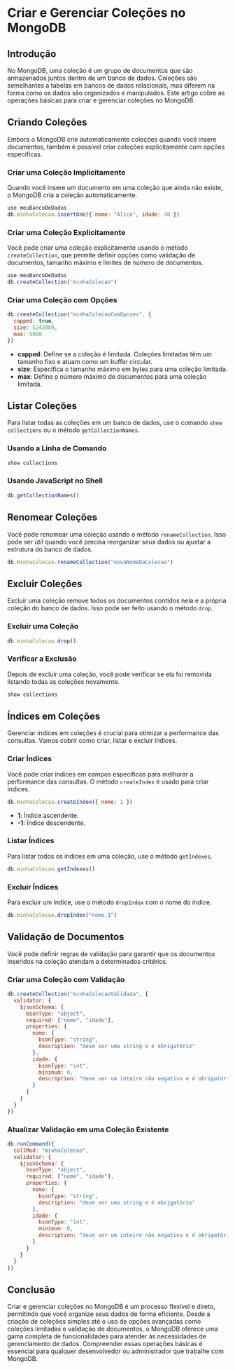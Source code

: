 # Criar e Gerenciar Coleções no MongoDB

## Introdução

No MongoDB, uma coleção é um grupo de documentos que são armazenados juntos dentro de um banco de dados. Coleções são semelhantes a tabelas em bancos de dados relacionais, mas diferem na forma como os dados são organizados e manipulados. Este artigo cobre as operações básicas para criar e gerenciar coleções no MongoDB.

## Criando Coleções

Embora o MongoDB crie automaticamente coleções quando você insere documentos, também é possível criar coleções explicitamente com opções específicas.

### Criar uma Coleção Implicitamente

Quando você insere um documento em uma coleção que ainda não existe, o MongoDB cria a coleção automaticamente.

```javascript
use meuBancoDeDados
db.minhaColecao.insertOne({ nome: "Alice", idade: 30 })
```

### Criar uma Coleção Explicitamente

Você pode criar uma coleção explicitamente usando o método `createCollection`, que permite definir opções como validação de documentos, tamanho máximo e limites de número de documentos.

```javascript
use meuBancoDeDados
db.createCollection("minhaColecao")
```

### Criar uma Coleção com Opções

```javascript
db.createCollection("minhaColecaoComOpcoes", {
  capped: true,
  size: 5242880,
  max: 5000
})
```

- **capped**: Define se a coleção é limitada. Coleções limitadas têm um tamanho fixo e atuam como um buffer circular.
- **size**: Especifica o tamanho máximo em bytes para uma coleção limitada.
- **max**: Define o número máximo de documentos para uma coleção limitada.

## Listar Coleções

Para listar todas as coleções em um banco de dados, use o comando `show collections` ou o método `getCollectionNames`.

### Usando a Linha de Comando

```javascript
show collections
```

### Usando JavaScript no Shell

```javascript
db.getCollectionNames()
```

## Renomear Coleções

Você pode renomear uma coleção usando o método `renameCollection`. Isso pode ser útil quando você precisa reorganizar seus dados ou ajustar a estrutura do banco de dados.

```javascript
db.minhaColecao.renameCollection("novaNomeDaColecao")
```

## Excluir Coleções

Excluir uma coleção remove todos os documentos contidos nela e a própria coleção do banco de dados. Isso pode ser feito usando o método `drop`.

### Excluir uma Coleção

```javascript
db.minhaColecao.drop()
```

### Verificar a Exclusão

Depois de excluir uma coleção, você pode verificar se ela foi removida listando todas as coleções novamente.

```javascript
show collections
```

## Índices em Coleções

Gerenciar índices em coleções é crucial para otimizar a performance das consultas. Vamos cobrir como criar, listar e excluir índices.

### Criar Índices

Você pode criar índices em campos específicos para melhorar a performance das consultas. O método `createIndex` é usado para criar índices.

```javascript
db.minhaColecao.createIndex({ nome: 1 })
```

- **1**: Índice ascendente.
- **-1**: Índice descendente.

### Listar Índices

Para listar todos os índices em uma coleção, use o método `getIndexes`.

```javascript
db.minhaColecao.getIndexes()
```

### Excluir Índices

Para excluir um índice, use o método `dropIndex` com o nome do índice.

```javascript
db.minhaColecao.dropIndex("nome_1")
```

## Validação de Documentos

Você pode definir regras de validação para garantir que os documentos inseridos na coleção atendam a determinados critérios.

### Criar uma Coleção com Validação

```javascript
db.createCollection("minhaColecaoValidada", {
  validator: {
    $jsonSchema: {
      bsonType: "object",
      required: ["nome", "idade"],
      properties: {
        nome: {
          bsonType: "string",
          description: "deve ser uma string e é obrigatório"
        },
        idade: {
          bsonType: "int",
          minimum: 0,
          description: "deve ser um inteiro não negativo e é obrigatório"
        }
      }
    }
  }
})
```

### Atualizar Validação em uma Coleção Existente

```javascript
db.runCommand({
  collMod: "minhaColecao",
  validator: {
    $jsonSchema: {
      bsonType: "object",
      required: ["nome", "idade"],
      properties: {
        nome: {
          bsonType: "string",
          description: "deve ser uma string e é obrigatório"
        },
        idade: {
          bsonType: "int",
          minimum: 0,
          description: "deve ser um inteiro não negativo e é obrigatório"
        }
      }
    }
  }
})
```

## Conclusão

Criar e gerenciar coleções no MongoDB é um processo flexível e direto, permitindo que você organize seus dados de forma eficiente. Desde a criação de coleções simples até o uso de opções avançadas como coleções limitadas e validação de documentos, o MongoDB oferece uma gama completa de funcionalidades para atender às necessidades de gerenciamento de dados. Compreender essas operações básicas é essencial para qualquer desenvolvedor ou administrador que trabalhe com MongoDB.